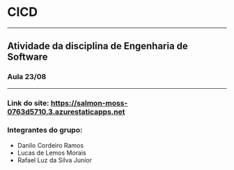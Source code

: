 # CICD
---
## Atividade da disciplina de Engenharia de Software
### Aula 23/08
---
### Link do site: https://salmon-moss-0763d5710.3.azurestaticapps.net
### Integrantes do grupo:
- Danilo Cordeiro Ramos
- Lucas de Lemos Morais
- Rafael Luz da Silva Junior